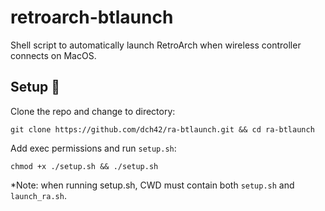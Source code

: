 # retroarch-btlaunch
 Shell script to automatically launch RetroArch when wireless controller connects on MacOS. 

## Setup 🔧

Clone the repo and change to directory:

~~~
git clone https://github.com/dch42/ra-btlaunch.git && cd ra-btlaunch
~~~

Add exec permissions and run `setup.sh`:

~~~
chmod +x ./setup.sh && ./setup.sh
~~~

*Note: when running setup.sh, CWD must contain both `setup.sh` and `launch_ra.sh`. 


